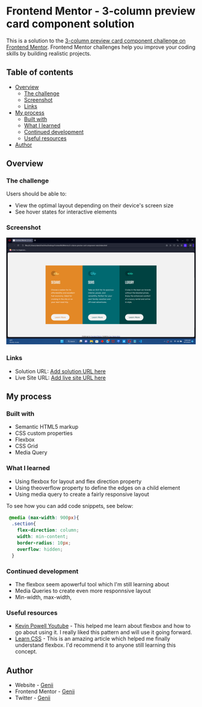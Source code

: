 # Frontend Mentor - 3-column preview card component solution

This is a solution to the [3-column preview card component challenge on Frontend Mentor](https://www.frontendmentor.io/challenges/3column-preview-card-component-pH92eAR2-). Frontend Mentor challenges help you improve your coding skills by building realistic projects. 

## Table of contents

- [Overview](#overview)
  - [The challenge](#the-challenge)
  - [Screenshot](#screenshot)
  - [Links](#links)
- [My process](#my-process)
  - [Built with](#built-with)
  - [What I learned](#what-i-learned)
  - [Continued development](#continued-development)
  - [Useful resources](#useful-resources)
- [Author](#author)



## Overview

### The challenge

Users should be able to:

- View the optimal layout depending on their device's screen size
- See hover states for interactive elements

### Screenshot

![](./screenshot.png)


### Links

- Solution URL: [Add solution URL here]([https://your-solution-url.com](https://github.com/Genii-X/CodeVault.git))
- Live Site URL: [Add live site URL here]([https://your-live-site-url.com](https://genii-x.github.io/CodeVault/))

## My process

### Built with

- Semantic HTML5 markup
- CSS custom properties
- Flexbox
- CSS Grid
- Media Query


### What I learned

- Using flexbox for layout and flex direction property
- Using theoverflow property to define the edges on a child element
- Using media query to create a fairly responsive layout

To see how you can add code snippets, see below:
```css
 @media (max-width: 900px){
  .section{
    flex-direction: column;
    width: min-content;
    border-radius: 10px;
    overflow: hidden;
  }
```

### Continued development
- The flexbox seem apowerful tool which I'm still learning about
- Media Queries to create even more responnsive layout
- Min-width, max-width, 

### Useful resources

- [Kevin Powell Youtube](https://www.youtube.com/@KevinPowell) - This helped me learn about flexbox and how to go about using it. I really liked this pattern and will use it going forward.
- [Learn CSS](https://web.dev/learn/css/flexbox) - This is an amazing article which helped me finally understand flexbox. I'd recommend it to anyone still learning this concept.

## Author

- Website - [Genii](https://www.your-site.com)
- Frontend Mentor - [Genii](https://www.frontendmentor.io/profile/Genii-X)
- Twitter - [Genii](https://www.twitter.com/@mild_mide)

